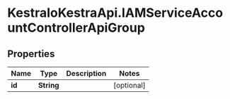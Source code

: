 # KestraIoKestraApi.IAMServiceAccountControllerApiGroup

## Properties

Name | Type | Description | Notes
------------ | ------------- | ------------- | -------------
**id** | **String** |  | [optional] 


